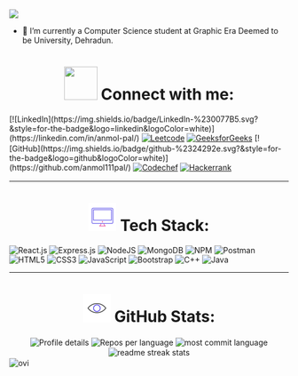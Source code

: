 <img align="center" src="https://readme-typing-svg.herokuapp.com?color=%2336BCF7&lines=👋+Hi,+I’m Anmol!+I'm+a+fullstack+developer+proficient+in+JavaScript,+Express,+MongoDB,+and+React." />  

- 🌱 I’m currently a Computer Science student at Graphic Era Deemed to be University, Dehradun.  

<h1 align="center"><img width="60px" height="60px"src=",.Gifs/connect.gif"> Connect with me: </h1> 
[![LinkedIn](https://img.shields.io/badge/LinkedIn-%230077B5.svg?&style=for-the-badge&logo=linkedin&logoColor=white)](https://linkedin.com/in/anmol-pal/) 
<a href="https://leetcode.com/anmol111pal/" target="_blank"><img src=	"https://img.shields.io/badge/-LeetCode-FFA116?style=for-the-badge&logo=LeetCode&logoColor=black" img alt="Leetcode"></a>
<a href="https://auth.geeksforgeeks.org/user/anmol111pal/practice" target="_blank"><img src="https://img.shields.io/badge/GeeksforGeeks-298D46?style=for-the-badge&logo=geeksforgeeks&logoColor=white" img alt="GeeksforGeeks" style="margin-bottom: 2px;" /></a>
[![GitHub](https://img.shields.io/badge/github-%2324292e.svg?&style=for-the-badge&logo=github&logoColor=white)](https://github.com/anmol111pal/)
<a href="https://www.codechef.com/users/anmol111pal" target="_blank"><img src="https://img.shields.io/badge/Codechef-%23B92B27.svg?&style=for-the-badge&logo=Codechef&logoColor=white" img alt="Codechef" style="margin-bottom: 2px;" /></a>
<a href="https://www.hackerrank.com/anmol111pal" target="_blank"><img src="https://img.shields.io/badge/-Hackerrank-2EC866?style=for-the-badge&logo=HackerRank&logoColor=white" img alt="Hackerrank"></a>
</div>

<hr>

<h1 align="center"><img height="50px" width="50px"src="./Gifs/tech-stack.gif"> Tech Stack: </h1>

![React.js](https://img.shields.io/badge/react-%2320232a.svg?style=for-the-badge&logo=react&logoColor=%2361DAFB) ![Express.js](https://img.shields.io/badge/express.js-%23404d59.svg?style=for-the-badge&logo=express&logoColor=%2361DAFB) ![NodeJS](https://img.shields.io/badge/node.js-6DA55F?style=for-the-badge&logo=node.js&logoColor=white)  ![MongoDB](https://img.shields.io/badge/MongoDB-%234ea94b.svg?style=for-the-badge&logo=mongodb&logoColor=white) ![NPM](https://img.shields.io/badge/NPM-%23000000.svg?style=for-the-badge&logo=npm&logoColor=white) ![Postman](https://img.shields.io/badge/Postman-FF6C37?style=for-the-badge&logo=postman&logoColor=white) ![HTML5](https://img.shields.io/badge/html5-%23E34F26.svg?style=for-the-badge&logo=html5&logoColor=white) ![CSS3](https://img.shields.io/badge/css3-%231572B6.svg?style=for-the-badge&logo=css3&logoColor=white)  ![JavaScript](https://img.shields.io/badge/javascript-%23323330.svg?style=for-the-badge&logo=javascript&logoColor=%23F7DF1E) ![Bootstrap](https://img.shields.io/badge/bootstrap-%23563D7C.svg?style=for-the-badge&logo=bootstrap&logoColor=white) ![C++](https://img.shields.io/badge/c++-%2300599C.svg?style=for-the-badge&logo=c%2B%2B&logoColor=white)  ![Java](https://img.shields.io/badge/java-%2523563D7C.svg?style=for-the-badge&logo=Java&logoColor=white)


<hr>

<h1 align="center"><img height="50px" width="50px"src="./Gifs/github-stats.gif"> GitHub Stats: </h1>

<div align="center">
<img align="center" src="https://github-profile-summary-cards.vercel.app/api/cards/profile-details?username=anmol111pal&theme=nord_dark" alt="Profile details" /> 
<img align="center" src="https://github-profile-summary-cards.vercel.app/api/cards/repos-per-language?username=anmol111pal&theme=nord_dark" alt="Repos per language" />
<img align="center" src="https://github-profile-summary-cards.vercel.app/api/cards/most-commit-language?username=anmol111pal&theme=nord_dark" alt="most commit language" />
<img align="center" src="https://github-readme-streak-stats.herokuapp.com?user=anmol111pal&theme=nord&date_format=M%20j%5B%2C%20Y%5D" alt="readme streak stats" />
</div>

<img align="center" src="https://github-readme-stats.vercel.app/api/top-langs?username=anmol111pal&show_icons=true&locale=en&layout=compact&theme=chartreuse-dark" alt="ovi" />  